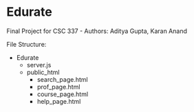 # Edurate
Final Project for CSC 337 - Authors: Aditya Gupta, Karan Anand

File Structure:

-   Edurate
    -   server.js
    -   public_html
        -   search_page.html
        -   prof_page.html
        -   course_page.html
        -   help_page.html
